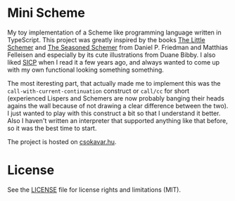 # Mini Scheme
My toy implementation of a Scheme like programming language written in TypeScript. This project was greatly inspired by the books [The Little Schemer](http://www.amazon.com/The-Little-Schemer-4th-Edition/dp/0262560992) and [The Seasoned Schemer](http://www.amazon.com/The-Seasoned-Schemer-Daniel-Friedman/dp/026256100X/) from Daniel P. Friedman and Matthias Felleisen and especially by its cute illustrations from Duane Bibby. I also liked [SICP](http://www.amazon.com/Structure-Interpretation-Computer-Programs-Engineering/dp/0262510871) when I read it a few years ago, and always wanted to come up with my own functional looking something something. 

The most iteresting part, that actually made me to implement this was the `call-with-current-continuation` construct or `call/cc` for short (experienced Lispers and Schemers are now probably banging their heads agains the wall because of not drawing a clear difference between the two). I just wanted to play with this construct a bit so that I understand it better. Also I haven't written an interpreter that supported anything like that before, so it was the best time to start.

The project is hosted on [csokavar.hu](http://csokavar.hu/projects/mini-scheme).

# License
See the [LICENSE](LICENSE.md) file for license rights and limitations (MIT).
